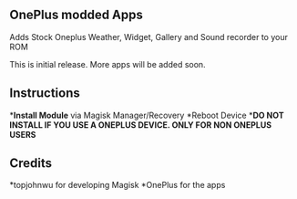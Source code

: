 ## OnePlus modded Apps
Adds Stock Oneplus Weather, Widget, Gallery and Sound recorder to your ROM

This is initial release. More apps will be added soon.

## Instructions
*__Install Module__ via Magisk Manager/Recovery
*Reboot Device
*__DO NOT INSTALL IF YOU USE A ONEPLUS DEVICE. ONLY FOR NON ONEPLUS USERS__

## Credits
*topjohnwu for developing Magisk
*OnePlus for the apps